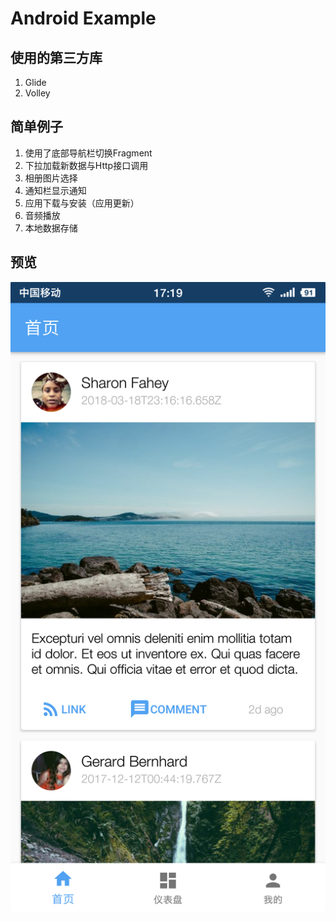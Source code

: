 # Android Example

## 使用的第三方库
1. Glide
2. Volley

## 简单例子
1. 使用了底部导航栏切换Fragment
2. 下拉加载新数据与Http接口调用
3. 相册图片选择
4. 通知栏显示通知
5. 应用下载与安装（应用更新）
6. 音频播放
7. 本地数据存储

## 预览
![预览图](preview.jpg)